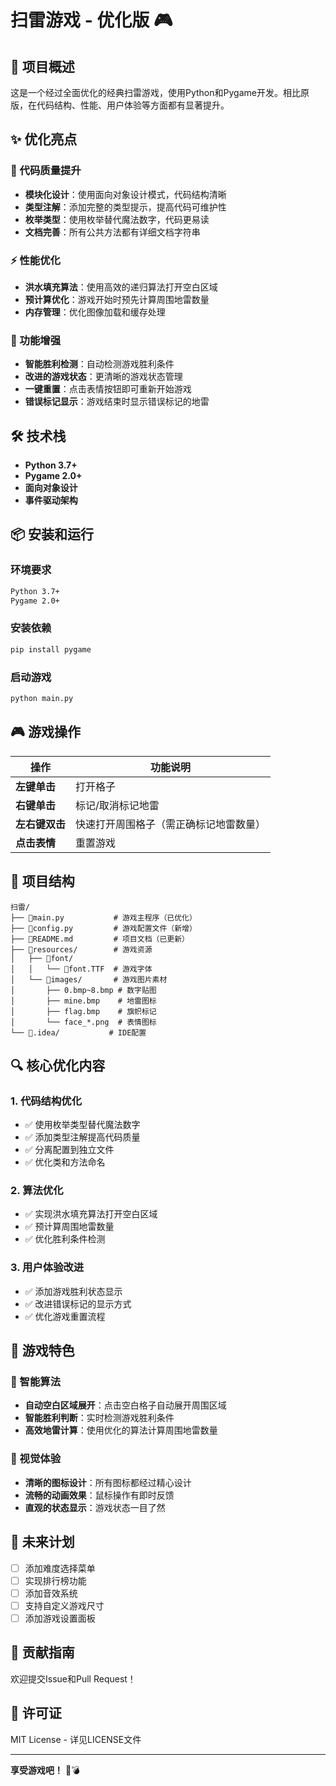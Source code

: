 # 扫雷游戏 - 优化版 🎮

## 🚀 项目概述
这是一个经过全面优化的经典扫雷游戏，使用Python和Pygame开发。相比原版，在代码结构、性能、用户体验等方面都有显著提升。

## ✨ 优化亮点

### 🔧 代码质量提升
- **模块化设计**：使用面向对象设计模式，代码结构清晰
- **类型注解**：添加完整的类型提示，提高代码可维护性
- **枚举类型**：使用枚举替代魔法数字，代码更易读
- **文档完善**：所有公共方法都有详细文档字符串

### ⚡ 性能优化
- **洪水填充算法**：使用高效的递归算法打开空白区域
- **预计算优化**：游戏开始时预先计算周围地雷数量
- **内存管理**：优化图像加载和缓存处理

### 🎯 功能增强
- **智能胜利检测**：自动检测游戏胜利条件
- **改进的游戏状态**：更清晰的游戏状态管理
- **一键重置**：点击表情按钮即可重新开始游戏
- **错误标记显示**：游戏结束时显示错误标记的地雷

## 🛠️ 技术栈
- **Python 3.7+**
- **Pygame 2.0+**
- **面向对象设计**
- **事件驱动架构**

## 📦 安装和运行

### 环境要求
```bash
Python 3.7+
Pygame 2.0+
```

### 安装依赖
```bash
pip install pygame
```

### 启动游戏
```bash
python main.py
```

## 🎮 游戏操作

| 操作 | 功能说明 |
|------|----------|
| **左键单击** | 打开格子 |
| **右键单击** | 标记/取消标记地雷 |
| **左右键双击** | 快速打开周围格子（需正确标记地雷数量） |
| **点击表情** | 重置游戏 |

## 📁 项目结构
```
扫雷/
├── 📄main.py           # 游戏主程序（已优化）
├── 📄config.py         # 游戏配置文件（新增）
├── 📄README.md         # 项目文档（已更新）
├── 📁resources/        # 游戏资源
│   ├── 📁font/
│   │   └── 📄font.TTF  # 游戏字体
│   └── 📁images/       # 游戏图片素材
│       ├── 0.bmp~8.bmp # 数字贴图
│       ├── mine.bmp    # 地雷图标
│       ├── flag.bmp    # 旗帜标记
│       └── face_*.png  # 表情图标
└── 📁.idea/           # IDE配置
```

## 🔍 核心优化内容

### 1. 代码结构优化
- ✅ 使用枚举类型替代魔法数字
- ✅ 添加类型注解提高代码质量
- ✅ 分离配置到独立文件
- ✅ 优化类和方法命名

### 2. 算法优化
- ✅ 实现洪水填充算法打开空白区域
- ✅ 预计算周围地雷数量
- ✅ 优化胜利条件检测

### 3. 用户体验改进
- ✅ 添加游戏胜利状态显示
- ✅ 改进错误标记的显示方式
- ✅ 优化游戏重置流程

## 🎯 游戏特色

### 🧠 智能算法
- **自动空白区域展开**：点击空白格子自动展开周围区域
- **智能胜利判断**：实时检测游戏胜利条件
- **高效地雷计算**：使用优化的算法计算周围地雷数量

### 🎨 视觉体验
- **清晰的图标设计**：所有图标都经过精心设计
- **流畅的动画效果**：鼠标操作有即时反馈
- **直观的状态显示**：游戏状态一目了然

## 🚀 未来计划
- [ ] 添加难度选择菜单
- [ ] 实现排行榜功能
- [ ] 添加音效系统
- [ ] 支持自定义游戏尺寸
- [ ] 添加游戏设置面板

## 🤝 贡献指南
欢迎提交Issue和Pull Request！

## 📄 许可证
MIT License - 详见LICENSE文件

---
**享受游戏吧！** 🎲💣
